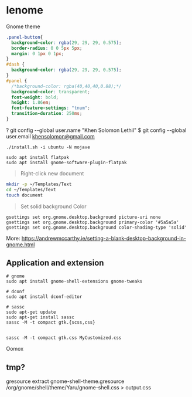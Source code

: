 # lenome
Gnome theme

```css
.panel-button{
  background-color: rgba(29, 29, 29, 0.575);
  border-radius: 0 0 5px 5px;
  margin: 0 1px 0 1px;
}
#dash {
  background-color: rgba(29, 29, 29, 0.575);
}
#panel {
  /*background-color: rgba(40,40,40,0.88);*/
  background-color: transparent;
  font-weight: bold;
  height: 1.86em;
  font-feature-settings: "tnum";
  transition-duration: 250ms; 
}
```

?
git config --global user.name "Khen Solomon Lethil"
$ git config --global user.email khensolomon@gmail.com


```properties
./install.sh -i ubuntu -N mojave

sudo apt install flatpak
sudo apt install gnome-software-plugin-flatpak
```

> Right-click new document

```bash
mkdir -p ~/Templates/Text
cd ~/Templates/Text
touch document
```


> Set solid background Color 

```properties
gsettings set org.gnome.desktop.background picture-uri none
gsettings set org.gnome.desktop.background primary-color '#5a5a5a'
gsettings set org.gnome.desktop.background color-shading-type 'solid'
```

More: https://andrewmccarthy.ie/setting-a-blank-desktop-background-in-gnome.html



## Application and extension

```properties
# gnome
sudo apt install gnome-shell-extensions gnome-tweaks

# dconf
sudo apt install dconf-editor

# sassc
sudo apt-get update
sudo apt-get install sassc
sassc -M -t compact gtk.{scss,css}


sassc -M -t compact gtk.css MyCustomized.css
```

Oomox

## tmp?

gresource extract gnome-shell-theme.gresource /org/gnome/shell/theme/Yaru/gnome-shell.css > output.css